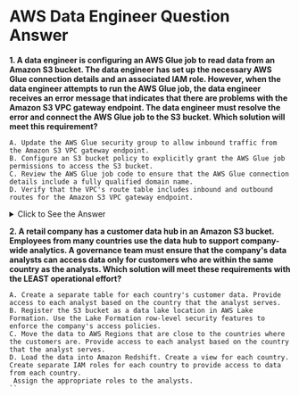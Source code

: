 # AWS Data Engineer Question Answer

**1. A data engineer is configuring an AWS Glue job to read data from an Amazon S3 bucket. The data engineer has set up the necessary AWS Glue connection details and an associated IAM role. However, when the data engineer attempts to run the AWS Glue job, the data engineer receives an error message that indicates that there are problems with the Amazon S3 VPC gateway endpoint.
The data engineer must resolve the error and connect the AWS Glue job to the S3 bucket.
Which solution will meet this requirement?**

```
A. Update the AWS Glue security group to allow inbound traffic from the Amazon S3 VPC gateway endpoint.
B. Configure an S3 bucket policy to explicitly grant the AWS Glue job permissions to access the S3 bucket.
C. Review the AWS Glue job code to ensure that the AWS Glue connection details include a fully qualified domain name.
D. Verify that the VPC's route table includes inbound and outbound routes for the Amazon S3 VPC gateway endpoint.
```
<details>
  <summary>Click to See the Answer</summary>

✅ **Correct Answer: D – Verify Route Table Configuration**  

**Reason:**  
- VPC **gateway endpoints require proper route table entries** to function.  
- Route tables **must include S3 prefix lists** to direct traffic correctly.  
- Ensures **inbound & outbound routing** for S3 access via the gateway endpoint.  

</details>

**2. A retail company has a customer data hub in an Amazon S3 bucket. Employees from many countries use the data hub to support company-wide analytics. 
A governance team must ensure that the company's data analysts can access data only for customers who are within the same country as the analysts.
Which solution will meet these requirements with the LEAST operational effort?**

```
A. Create a separate table for each country's customer data. Provide access to each analyst based on the country that the analyst serves.
B. Register the S3 bucket as a data lake location in AWS Lake Formation. Use the Lake Formation row-level security features to enforce the company's access policies.
C. Move the data to AWS Regions that are close to the countries where the customers are. Provide access to each analyst based on the country that the analyst serves.
D. Load the data into Amazon Redshift. Create a view for each country. Create separate IAM roles for each country to provide access to data from each country.
 Assign the appropriate roles to the analysts.
``
